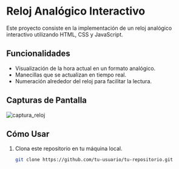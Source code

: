 # Reloj Analógico Interactivo

Este proyecto consiste en la implementación de un reloj analógico interactivo utilizando HTML, CSS y JavaScript.

## Funcionalidades

- Visualización de la hora actual en un formato analógico.
- Manecillas que se actualizan en tiempo real.
- Numeración alrededor del reloj para facilitar la lectura.

## Capturas de Pantalla
![captura_reloj](https://github.com/ProfVilla23/reloj-javascript/assets/149543274/2db07caf-df0b-487e-a022-b4bf4f25bff8)


## Cómo Usar


1. Clona este repositorio en tu máquina local.
   ```bash
   git clone https://github.com/tu-usuario/tu-repositorio.git
